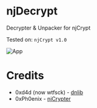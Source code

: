 # njDecrypt
Decrypter &amp; Unpacker for njCrypt

Tested on: `njCrypt v1.0`

![App](https://i.imgur.com/3LOXp3g.png)

# Credits
- 0xd4d (now wtfsck) - [dnlib](https://github.com/0xd4d/dnlib)
- 0xPh0enix - [njCrypter](https://github.com/0xPh0enix/njCrypter)
